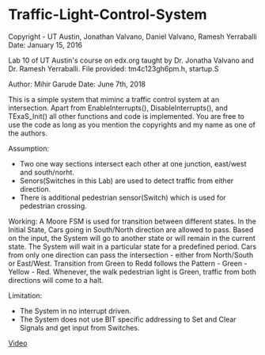 # Traffic-Light-Control-System

Copyright - UT Austin, Jonathan Valvano, Daniel Valvano, Ramesh Yerraballi
Date: January 15, 2016

Lab 10 of UT Austin's course on edx.org taught by Dr. Jonatha Valvano and Dr. Ramesh Yerraballi.
File provided: tm4c123gh6pm.h, startup.S

Author: Mihir Garude
Date: June 7th, 2018

This is a simple system that miminc a traffic control system at an intersection. Apart from EnableInterrupts(),
DisableInterrupts(), and TExaS_Init() all other functions and code is implemented. You are free
to use the code as long as you mention the copyrights and my name as one of the authors.

Assumption:
- Two one way sections intersect each other at one junction, east/west and south/norht.
- Senors(Switches in this Lab) are used to detect traffic from either direction.
- There is additional pedestrian sensor(Switch) which is used for pedestrian crossing.

Working:
A Moore FSM is used for transition between different states. In the Initial State, Cars going in South/North
direction are allowed to pass. Based on the input, the System will go to another state or will remain in the current state.
The System will wait in a particular state for a predefined period. 
Cars from only one direction can pass the intersection - either from North/South or East/West.
Transition from Green to Redd follows the Pattern - Green - Yellow - Red.
Whenever, the walk pedestrian light is Green, traffic from both directions will come to a halt.

Limitation:
- The System in no interrupt driven.
- The System does not use BIT specific addressing to Set and Clear Signals and get input from Switches.

[Video](https://youtu.be/gMDjTUCRp6U)
